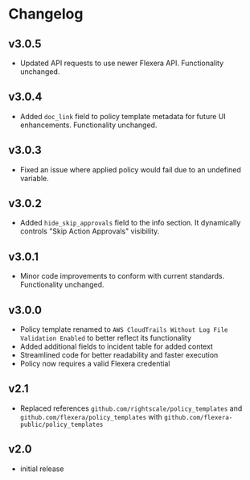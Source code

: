 # Changelog

## v3.0.5

- Updated API requests to use newer Flexera API. Functionality unchanged.

## v3.0.4

- Added `doc_link` field to policy template metadata for future UI enhancements. Functionality unchanged.

## v3.0.3

- Fixed an issue where applied policy would fail due to an undefined variable.

## v3.0.2

- Added `hide_skip_approvals` field to the info section. It dynamically controls "Skip Action Approvals" visibility.

## v3.0.1

- Minor code improvements to conform with current standards. Functionality unchanged.

## v3.0.0

- Policy template renamed to `AWS CloudTrails Without Log File Validation Enabled` to better reflect its functionality
- Added additional fields to incident table for added context
- Streamlined code for better readability and faster execution
- Policy now requires a valid Flexera credential

## v2.1

- Replaced references `github.com/rightscale/policy_templates` and `github.com/flexera/policy_templates` with `github.com/flexera-public/policy_templates`

## v2.0

- initial release
